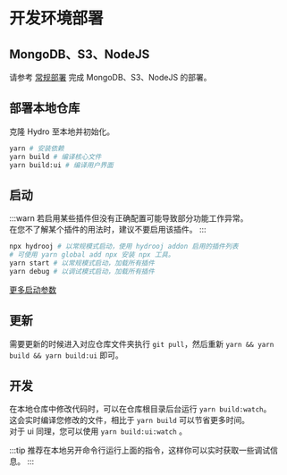 # 开发环境部署

## MongoDB、S3、NodeJS

请参考 [常规部署](/install/common.html) 完成 MongoDB、S3、NodeJS 的部署。

## 部署本地仓库

克隆 Hydro 至本地并初始化。  

```sh
yarn # 安装依赖
yarn build # 编译核心文件
yarn build:ui # 编译用户界面
```

## 启动

:::warn
若启用某些插件但没有正确配置可能导致部分功能工作异常。  
在您不了解某个插件的用法时，建议不要启用该插件。
:::

```sh
npx hydrooj # 以常规模式启动，使用 hydrooj addon 启用的插件列表
# 可使用 yarn global add npx 安装 npx 工具。
yarn start # 以常规模式启动，加载所有插件
yarn debug # 以调试模式启动，加载所有插件
```

[更多启动参数](/install/common.html#运行hydro)

## 更新

需要更新的时候进入对应仓库文件夹执行 `git pull`，然后重新 `yarn && yarn build && yarn build:ui` 即可。

## 开发

在本地仓库中修改代码时，可以在仓库根目录后台运行 `yarn build:watch`。  
这会实时编译您修改的文件，相比于 `yarn build` 可以节省更多时间。  
对于 ui 同理，您可以使用 `yarn build:ui:watch` 。

:::tip
推荐在本地另开命令行运行上面的指令，这样你可以实时获取一些调试信息。
:::
